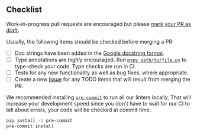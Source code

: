 <!--

All previous Crystal Toolkit contributors/co-authors are encouraged to merge their own PRs once CI passes.
Crystal Toolkit is a community project, and merging your own PRs is encouraged to help
maintain the overall health of the code. If you do not have the required permissions to merge
your PR, contact @mkhorton or another repository admin.

If you have concerns about your PR, or if it has expansive changes, please request review
from @mkhorton or another active contributor.

If you are a new contributor, your PR will be fully reviewed before merging by a previous
contributor/co-author.

-->

## Checklist

Work-in-progress pull requests are encouraged but please [mark your PR as draft](https://docs.github.com/en/pull-requests/collaborating-with-pull-requests/proposing-changes-to-your-work-with-pull-requests/changing-the-stage-of-a-pull-request#converting-a-pull-request-to-a-draft).

Usually, the following items should be checked before merging a PR:

- [ ] Doc strings have been added in the [Google docstring format](https://google.github.io/styleguide/pyguide.html#38-comments-and-docstrings).
- [ ] Type annotations are *highly* encouraged. Run [`mypy path/to/file.py`](https://github.com/python/mypy) to type-check your code. Type checks are run in CI.
- [ ] Tests for any new functionality as well as bug fixes, where appropriate.
- [ ] Create a new [Issue](https://github.com/materialsproject/crystaltoolkit/issues) for any TODO items that will result from merging the PR.

We recommended installing [`pre-commit`](https://pre-commit.com) to run all our linters locally. That will increase your development speed since you don't have to wait for our CI to tell about errors, your code will be checked at commit time.

```sh
pip install -U pre-commit
pre-commit install
```

